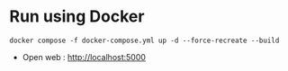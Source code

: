 # Run using Docker

```shell
docker compose -f docker-compose.yml up -d --force-recreate --build
```

- Open web : <http://localhost:5000>
